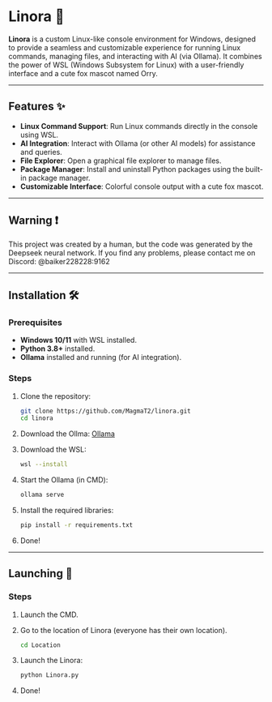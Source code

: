 # Linora 🦊

**Linora** is a custom Linux-like console environment for Windows, designed to provide a seamless and customizable experience for running Linux commands, managing files, and interacting with AI (via Ollama). It combines the power of WSL (Windows Subsystem for Linux) with a user-friendly interface and a cute fox mascot named Orry.

---

## Features ✨

- **Linux Command Support**: Run Linux commands directly in the console using WSL.
- **AI Integration**: Interact with Ollama (or other AI models) for assistance and queries.
- **File Explorer**: Open a graphical file explorer to manage files.
- **Package Manager**: Install and uninstall Python packages using the built-in package manager.
- **Customizable Interface**: Colorful console output with a cute fox mascot.

---

## Warning ❗ 
This project was created by a human, but the code was generated by the Deepseek neural network. If you find any problems, please contact me on Discord: @baiker228228:9162

---

## Installation 🛠️

### Prerequisites
- **Windows 10/11** with WSL installed.
- **Python 3.8+** installed.
- **Ollama** installed and running (for AI integration).

### Steps
1. Clone the repository:
   ```bash
   git clone https://github.com/MagmaT2/linora.git
   cd linora
   
2. Download the Ollma: [Ollama](https://ollama.ai/)
 
3. Download the WSL:
   ```bash
   wsl --install
4. Start the Ollama (in CMD):
   ```bash
   ollama serve
   
5. Install the required libraries:
   ```bash
   pip install -r requirements.txt
   
6. Done!

---

## Launching 🚀 

### Steps 

1. Launch the CMD.

2. Go to the location of Linora (everyone has their own location).
   ```bash
   cd Location

3. Launch the Linora:
   ```bash
   python Linora.py

4. Done!

